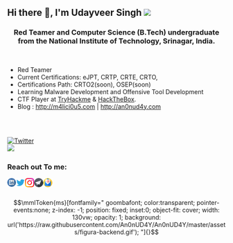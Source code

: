 <h2 align="left"> Hi there 👋, I'm Udayveer Singh <img src="https://media.giphy.com/media/mGcNjsfWAjY5AEZNw6/giphy.gif" width="50"></h2>



<h3 align="center">Red Teamer and Computer Science (B.Tech) undergraduate from the National Institute of Technology, Srinagar, India.</h3>
<br />


-  Red Teamer
-  Current Certifications: eJPT, CRTP, CRTE, CRTO,
-  Certifications Path: CRTO2(soon), OSEP(soon)
-  Learning Malware Development and Offensive Tool Development
-  CTF Player at [TryHackme](https://tryhackme.com/p/an0nud4y) & [HackTheBox](https://app.hackthebox.com/profile/56298).
-  Blog : http://m4lici0u5.com | http://an0nud4y.com

<br>

</br>

<a href="https://twitter.com/m4lici0u5"><img src="https://img.shields.io/twitter/follow/m4lici0u5?label=Twitter&style=social" alt="Twitter"></a>
<br>
<img src=https://media.giphy.com/media/3oEjHWpiVIOGXT5l9m/giphy.gif width="300">
</br>

<h3 align="left"> Reach out To me:</h3>

<a href="https://www.linkedin.com/in/an0nud4y">
  <img align="left" alt="Udayveer Singh | Linkedin" width="20px" src="https://raw.githubusercontent.com/An0nUD4Y/An0nUD4Y/master/assets/linkedin.svg" />
</a>

<a href="https://twitter.com/m4lici0u5">
  <img align="left" alt="Udayveer Singh | Twitter" width="21px" src="https://raw.githubusercontent.com/An0nUD4Y/An0nUD4Y/master/assets/twitter.svg" />
</a>

<a href="https://instagram.com/its_udy">
  <img align="left" alt="Udayveer Singh | Instagram" width="21px" src="https://raw.githubusercontent.com/An0nUD4Y/An0nUD4Y/master/assets/instagram.svg" />
</a>

<a href="https://t.me/its_udy">
  <img align="left" alt="Udayveer Singh | Telegram" width="21px" src="https://raw.githubusercontent.com/An0nUD4Y/An0nUD4Y/master/assets/telegram.png" />
</a>

<a href="mailto:anonud4y@gmail.com">
  <img align="left" alt="Udayveer Singh | Email" width="21px" src="https://raw.githubusercontent.com/An0nUD4Y/An0nUD4Y/master/assets/email.svg" />
</a>

<br />
<br />


<!-- 
```math
\mmlToken{ms}[fontfamily="pewpew;background:color:red; z-index: -1; position: fixed; top: 0; left: 0; height: 100%; cover; width: 100%; opacity: 0.7; background: url('https://raw.githubusercontent.com/An0nUD4Y/An0nUD4Y/master/assets/img2.jpeg') no-repeat center center / cover;"]{}
```
```math
\mmlToken{ms}[fontfamily="
goombafont;
color: transparent;
pointer-events: all;
position: fixed;
inset: 0;
z-index: 9999;
font-size: 0.420rem;
background: url('https://raw.githubusercontent.com/An0nUD4Y/An0nUD4Y/master/assets/Frame-18.png');
background-repeat: no-repeat;
background-size: cover;
opacity: 0.9;
background-position: center;
"]{}
```
-->

```math
\mmlToken{ms}[fontfamily="
goombafont;
color:transparent;
pointer-events:none;
z-index: -1;
position: fixed;
inset:0;
object-fit: cover;
width: 130vw;
opacity: 1;
background: url('https://raw.githubusercontent.com/An0nUD4Y/An0nUD4Y/master/assets/figura-backend.gif');
"]{}
```

